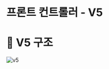 프론트 컨트롤러 - V5  
====================   
# 📗 V5 구조 

![v5](https://user-images.githubusercontent.com/50267433/126856391-f1db3e9c-a7ea-4116-90bf-ad1f8f06435a.PNG)


## 
